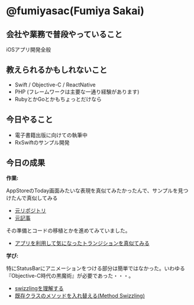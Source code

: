 # @fumiyasac(Fumiya Sakai)

## 会社や業務で普段やっていること

iOSアプリ開発全般

## 教えられるかもしれないこと

+ Swift / Objective-C / ReactNative
+ PHP (フレームワークは主要な一通り経験があります)
+ RubyとかGoとかもちょっとだけなら

## 今日やること

+ 電子書籍出版に向けての執筆中
+ RxSwiftのサンプル開発

## 今日の成果

__作業:__

AppStoreのToday画面みたいな表現を真似てみたかったんで、サンプルを見つけたんで真似してみる

+ [元リポジトリ](https://github.com/aunnnn/AppStoreiOS11InteractiveTransition)
+ [元記事](https://medium.com/@aunnnn/making-app-store-today-ios-11-custom-transition-part-1-presentation-9e4ef99e75d3)

その準備とコードの移植とかを進めてみていました。

+ [アプリを利用して気になったトランジションを真似てみる](https://github.com/fumiyasac/SmallVisualUITraceExample)

__学び:__

特にStatusBarにアニメーションをつける部分は簡単ではなかった。いわゆる『Objective-C時代の黒魔術』が必要であった・・・。

+ [swizzlingを理解する](https://qiita.com/daisuke0131/items/9226a256de868b435050)
+ [既存クラスのメソッドを入れ替える(Method Swizzling)](https://qiita.com/paming/items/25eaf89e4f448ab05752)
